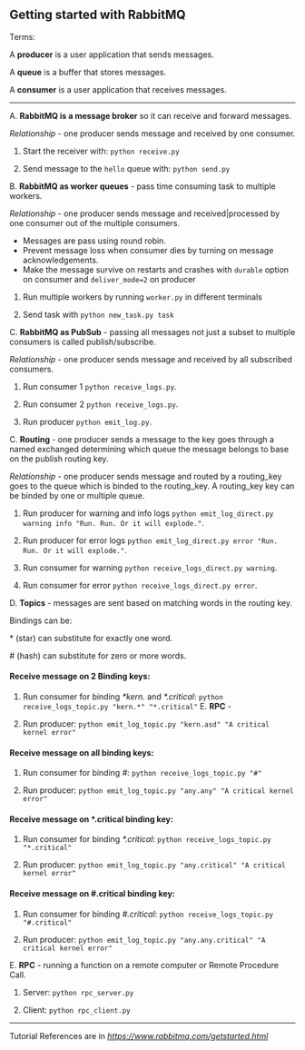 ## Getting started with RabbitMQ

Terms:

A **producer** is a user application that sends messages.

A **queue** is a buffer that stores messages.

A **consumer** is a user application that receives messages.

---

A. **RabbitMQ is a message broker** so it can receive and forward messages.

_Relationship_ - one producer sends message and received by one consumer.

1. Start the receiver with: `python receive.py`

2. Send message to the `hello` queue with: `python send.py`

B. **RabbitMQ as worker queues** - pass time consuming task to multiple workers.

_Relationship_ - one producer sends message and received|processed by one consumer out of the multiple consumers.

- Messages are pass using round robin.
- Prevent message loss when consumer dies by turning on message acknowledgements.
- Make the message survive on restarts and crashes with `durable` option on consumer and `deliver_mode=2` on producer

1. Run multiple workers by running `worker.py` in different terminals

2. Send task with `python new_task.py task`

C. **RabbitMQ as PubSub** - passing all messages not just a subset to multiple consumers is called publish/subscribe.

_Relationship_ - one producer sends message and received by all subscribed consumers.

1. Run consumer 1 `python receive_logs.py`.

2. Run consumer 2 `python receive_logs.py`.

3. Run producer `python emit_log.py`.

C. **Routing** - one producer sends a message to the key goes through a named exchanged determining which queue the message belongs to base on the publish routing key.

_Relationship_ - one producer sends message and routed by a routing_key goes to the queue which is binded to the routing_key. A routing_key key can be binded by one or multiple queue.

1. Run producer for warning and info logs `python emit_log_direct.py warning info "Run. Run. Or it will explode."`.

2. Run producer for error logs `python emit_log_direct.py error "Run. Run. Or it will explode."`.

3. Run consumer for warning `python receive_logs_direct.py warning`.

4. Run consumer for error `python receive_logs_direct.py error`.

D. **Topics** - messages are sent based on matching words in the routing key.

Bindings can be:

\* (star) can substitute for exactly one word.

\# (hash) can substitute for zero or more words.

#### Receive message on 2 Binding keys:

1. Run consumer for binding _\*kern._ and _\*.critical_: `python receive_logs_topic.py "kern.*" "*.critical"`
   E. **RPC** -

2. Run producer: `python emit_log_topic.py "kern.asd" "A critical kernel error"`

#### Receive message on all binding keys:

1. Run consumer for binding _#_: `python receive_logs_topic.py "#"`

2. Run producer: `python emit_log_topic.py "any.any" "A critical kernel error"`

#### Receive message on \*.critical binding key:

1. Run consumer for binding _\*.critical_: `python receive_logs_topic.py "*.critical"`

2. Run producer: `python emit_log_topic.py "any.critical" "A critical kernel error"`

#### Receive message on #.critical binding key:

1. Run consumer for binding _#.critical_: `python receive_logs_topic.py "#.critical"`

2. Run producer: `python emit_log_topic.py "any.any.critical" "A critical kernel error"`

E. **RPC** - running a function on a remote computer or Remote Procedure Call.

1. Server: `python rpc_server.py`

2. Client: `python rpc_client.py`

---

Tutorial References are in _https://www.rabbitmq.com/getstarted.html_
